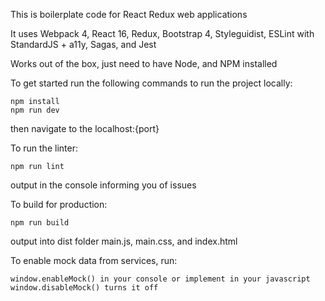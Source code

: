 This is boilerplate code for React Redux web applications

It uses Webpack 4, React 16, Redux, Bootstrap 4, Styleguidist, ESLint with StandardJS + a11y, Sagas, and Jest

Works out of the box, just need to have Node, and NPM installed

To get started run the following commands to run the project locally:
```
npm install
npm run dev
```
then navigate to the localhost:{port}

To run the linter:
```
npm run lint
```
output in the console informing you of issues

To build for production:
```
npm run build
```
output into dist folder main.js, main.css, and index.html

To enable mock data from services, run:
```
window.enableMock() in your console or implement in your javascript
window.disableMock() turns it off
```